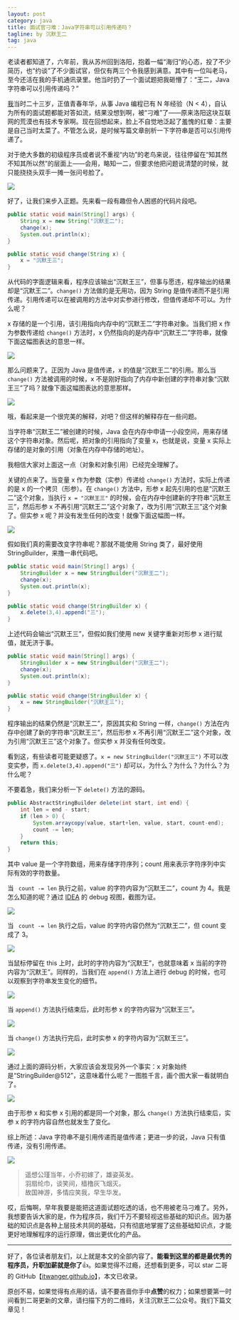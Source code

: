 ```yaml
---
layout: post
category: java
title: 面试官刁难：Java字符串可以引用传递吗？
tagline: by 沉默王二
tag: java
---
```


老读者都知道了，六年前，我从苏州回到洛阳，抱着一幅“海归”的心态，投了不少简历，也“约谈”了不少面试官，但仅有两三个令我感到满意。其中有一位叫老马，至今还活在我的手机通讯录里。他当时扔了一个面试题把我砸懵了：“王二，Java 字符串可以引用传递吗？”

<!--more-->




[我](https://mp.weixin.qq.com/s/feoOINGSyivBO8Z1gaQVOA)当时二十三岁，正值青春年华，从事 Java 编程已有 N 年经验（N < 4），自认为所有的面试题都能对答如流，结果没想到啊，被“刁难”了——原来洛阳这块互联网的荒漠也有技术专家啊。现在回想起来，脸上不自觉地泛起了羞愧的红晕：主要是自己当时太菜了。不管怎么说，是时候写篇文章剖析一下字符串是否可以引用传递了。

对于绝大多数的初级程序员或者说不重视“内功”的老鸟来说，往往停留在“知其然不知其所以然”的层面上——会用，略知一二，但要求他把问题说清楚的时候，就只能挠挠头双手一摊一张问号脸了。

![](http://www.itwanger.com/assets/images/2020/01/java-string-reference-pass-01.png)

好了，让我们来步入正题。先来看一段有趣但令人困惑的代码片段吧。

```java
public static void main(String[] args) {
    String x = new String("沉默王二");
    change(x);
    System.out.println(x);
}

public static void change(String x) {
    x = "沉默王三";
}
```

从代码的字面逻辑来看，程序应该输出“沉默王三”，但事与愿违，程序输出的结果却是“沉默王二”。`change()` 方法做的是无用功，因为 String 是值传递而不是引用传递。引用传递可以在被调用的方法中对实参进行修改，但值传递却不可以。为什么呢？

x 存储的是一个引用，该引用指向内存中的“沉默王二”字符串对象。当我们把 x 作为参数传递给 `change()` 方法时，x 仍然指向的是内存中“沉默王二”字符串，就像下面这幅图表达的意思一样。

![](http://www.itwanger.com/assets/images/2020/01/java-string-reference-pass-02.png)

那么问题来了。正因为 Java 是值传递，x 的值是“沉默王二”的引用。那么当 `change()` 方法被调用的时候，x 不是刚好指向了内存中新创建的字符串对象“沉默王三”了吗？就像下面这幅图表达的意思那样。

![](http://www.itwanger.com/assets/images/2020/01/java-string-reference-pass-03.png)

哦，看起来是一个很完美的解释，对吧？但这样的解释存在一些问题。

当字符串“沉默王二”被创建的时候，Java 会在内存中申请一小段空间，用来存储这个字符串对象。然后呢，把对象的引用指向了变量 x，也就是说，变量 x 实际上存储的是对象的引用（对象在内存中存储的地址）。

我相信大家对上面这一点（对象和对象引用）已经完全理解了。

关键的点来了。当变量 x 作为参数（实参）传递给 `change()` 方法时，实际上传递的是 x 的一个拷贝（形参）。在 `change()` 方法中，形参 x 起先引用的也是“沉默王二”这个对象，当执行 `x = "沉默王三"` 的时候，会在内存中创建新的字符串“沉默王三”，然后形参 x 不再引用“沉默王二”这个对象了，改为引用“沉默王三”这个对象了。但实参 x 呢？并没有发生任何的改变！就像下面这幅图一样。

![](http://www.itwanger.com/assets/images/2020/01/java-string-reference-pass-04.png)

假如我们真的需要改变字符串呢？那就不能使用 String 类了，最好使用 StringBuilder，来撸一串代码吧。

```java
public static void main(String[] args) {
    StringBuilder x = new StringBuilder("沉默王二");
    change(x);
    System.out.println(x);
}

public static void change(StringBuilder x) {
    x.delete(3,4).append("三");
}
```

上述代码会输出“沉默王三”，但假如我们使用 new 关键字重新对形参 x 进行赋值，就无济于事。

```java
public static void main(String[] args) {
    StringBuilder x = new StringBuilder("沉默王二");
    change(x);
    System.out.println(x);
}

public static void change(StringBuilder x) {
    x = new StringBuilder("沉默王三");
}
```

程序输出的结果仍然是“沉默王二”，原因其实和 String 一样，`change()` 方法在内存中创建了新的字符串“沉默王三”，然后形参 x 不再引用“沉默王二”这个对象，改为引用“沉默王三”这个对象了。但实参 x 并没有任何改变。


看到这，有些读者可能更疑惑了。`x = new StringBuilder("沉默王三")` 不可以改变实参，而 `x.delete(3,4).append("三")` 却可以，为什么？为什么？为什么？为什么呢？

不要着急，我们来分析一下 `delete()` 方法的源码。

```java
public AbstractStringBuilder delete(int start, int end) {
    int len = end - start;
    if (len > 0) {
        System.arraycopy(value, start+len, value, start, count-end);
        count -= len;
    }
    return this;
}
```

其中 value 是一个字符数组，用来存储字符序列；count 用来表示字符序列中实际有效的字符数量。

当 ` count -= len` 执行之前，value 的字符内容为“沉默王二”，count 为 4。我是怎么知道的呢？通过 [IDEA](http://www.itwanger.com/java/2019/11/25/java-idea-community.html) 的 debug 视图，截图为证。

![](http://www.itwanger.com/assets/images/2020/01/java-string-reference-pass-05.png)

当 ` count -= len` 执行之后，value 的字符内容仍然为“沉默王二”，但 count 变成了 3。

![](http://www.itwanger.com/assets/images/2020/01/java-string-reference-pass-06.png)

当鼠标停留在 this 上时，此时的字符内容为“沉默王”，也就意味着 x 当前的字符内容为“沉默王”。同样的，当我们在 `append()` 方法上进行 debug 的时候，也可以观察到字符串发生变化的细节。

![](http://www.itwanger.com/assets/images/2020/01/java-string-reference-pass-07.png)

当 `append()` 方法执行结束后，此时形参 x 的字符内容为“沉默王三”。

![](http://www.itwanger.com/assets/images/2020/01/java-string-reference-pass-08.png)

当 `change()` 方法执行完后，此时实参 x 的字符内容为“沉默王三”。


![](http://www.itwanger.com/assets/images/2020/01/java-string-reference-pass-09.png)

通过上面的源码分析，大家应该会发现另外一个事实：x 对象始终是“StringBuilder@512”，这意味着什么呢？一图胜千言，画个图大家一看就明白了。

![](http://www.itwanger.com/assets/images/2020/01/java-string-reference-pass-10.png)

由于形参 x 和实参 x 引用的都是同一个对象，那么 `change()` 方法执行结束后，实参 x 的字符内容自然也就发生了变化。

综上所述：Java 字符串不是引用传递而是值传递；更进一步的说，Java 只有值传递，没有引用传递。


![](http://www.itwanger.com/assets/images/2020/01/java-string-reference-pass-11.png)

>遥想公瑾当年，小乔初嫁了，雄姿英发。<br>
羽扇纶巾，谈笑间，樯橹灰飞烟灭。 <br>
故国神游，多情应笑我，早生华发。

哎，后悔啊，早年我要是能把这道面试题吃透的话，也不用被老马刁难了。另外，我想要告诉大家的是，作为程序员，我们千万不要轻视这些基础的知识点。因为基础的知识点是各种上层技术共同的基础，只有彻底地掌握了这些基础知识点，才能更好地理解程序的运行原理，做出更优化的产品。

------

好了，各位读者朋友们，以上就是本文的全部内容了。**能看到这里的都是最优秀的程序员，升职加薪就是你了**👍。如果觉得不过瘾，还想看到更多，可以 star 二哥的 GitHub【[itwanger.github.io](https://github.com/qinggee/itwanger.github.io)】，本文已收录。

原创不易，如果觉得有点用的话，请不要吝啬你手中**点赞**的权力；如果想要第一时间看到二哥更新的文章，请扫描下方的二维码，关注沉默王二公众号。我们下篇文章见！


